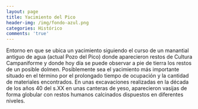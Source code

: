 ```yaml
---
layout: page
title: Yacimiento del Pico
header-img: /img/fondo-azul.png
categories: Histórico
comments: 'true'
---
```



Entorno en que se ubica un yacimiento siguiendo el curso de un manantial antiguo de agua (actual Pozo del Pico) donde aparecieron restos de Cultura Campaniforme y donde hoy día se puede observar a pie de tierra los restos de un posible dolmen. Posiblemente sea el yacimiento más importante situado en el término por el prolongado tiempo de ocupación y la cantidad de materiales encontrados. En unas excavaciones realizadas en la década de los años 40 del s.XX en unas canteras de yeso, aparecieron vasijas de forma globular con restos humanos calcinados dispuestos en diferentes niveles.

<div class="photo-gallery">
<ul>
</ul>
</div>

